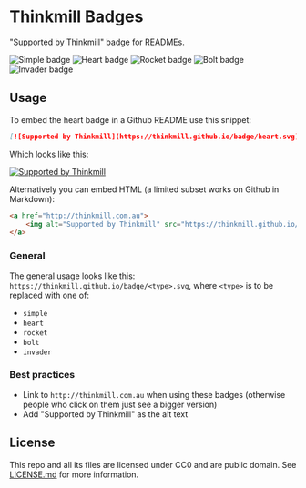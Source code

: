 # Thinkmill Badges

"Supported by Thinkmill" badge for READMEs.

![Simple badge](https://thinkmill.github.io/badge/simple.svg) ![Heart badge](https://thinkmill.github.io/badge/heart.svg) ![Rocket badge](https://thinkmill.github.io/badge/rocket.svg) ![Bolt badge](https://thinkmill.github.io/badge/bolt.svg) ![Invader badge](https://thinkmill.github.io/badge/invader.svg)

## Usage

To embed the heart badge in a Github README use this snippet:

```markdown
[![Supported by Thinkmill](https://thinkmill.github.io/badge/heart.svg)](http://thinkmill.com.au)
```

Which looks like this:

[![Supported by Thinkmill](https://thinkmill.github.io/badge/heart.svg)](http://thinkmill.com.au)

Alternatively you can embed HTML (a limited subset works on Github in Markdown):

```HTML
<a href="http://thinkmill.com.au">
	<img alt="Supported by Thinkmill" src="https://thinkmill.github.io/badge/heart.svg" />
</a>
```

### General

The general usage looks like this: `https://thinkmill.github.io/badge/<type>.svg`, where `<type>` is to be replaced with one of:

- `simple`
- `heart`
- `rocket`
- `bolt`
- `invader`


### Best practices

- Link to `http://thinkmill.com.au` when using these badges (otherwise people who click on them just see a bigger version)
- Add "Supported by Thinkmill" as the alt text

## License

This repo and all its files are licensed under CC0 and are public domain. See [LICENSE.md](LICENSE.md) for more information.

